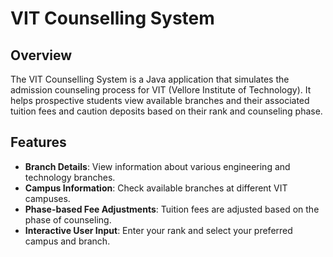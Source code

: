 # VIT Counselling System

## Overview
The VIT Counselling System is a Java application that simulates the admission counseling process for VIT (Vellore Institute of Technology). It helps prospective students view available branches and their associated tuition fees and caution deposits based on their rank and counseling phase.

## Features
- **Branch Details**: View information about various engineering and technology branches.
- **Campus Information**: Check available branches at different VIT campuses.
- **Phase-based Fee Adjustments**: Tuition fees are adjusted based on the phase of counseling.
- **Interactive User Input**: Enter your rank and select your preferred campus and branch.
